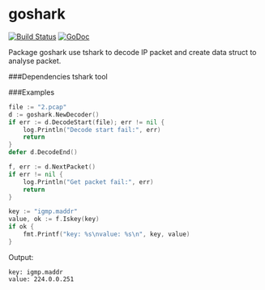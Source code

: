 # goshark
[![Build Status](https://travis-ci.org/sunwxg/goshark.png)](https://travis-ci.org/sunwxg/goshark)
[![GoDoc](http://godoc.org/github.com/sunwxg/goshark?status.svg)](http://godoc.org/github.com/sunwxg/goshark)

Package goshark use tshark to decode IP packet and create data struct to analyse packet.

###Dependencies
tshark tool

###Examples
```go
file := "2.pcap"
d := goshark.NewDecoder()
if err := d.DecodeStart(file); err != nil {
    log.Println("Decode start fail:", err)
    return
}
defer d.DecodeEnd()

f, err := d.NextPacket()
if err != nil {
    log.Println("Get packet fail:", err)
    return
}

key := "igmp.maddr"
value, ok := f.Iskey(key)
if ok {
    fmt.Printf("key: %s\nvalue: %s\n", key, value)
}
```
Output:
```
key: igmp.maddr
value: 224.0.0.251
```
